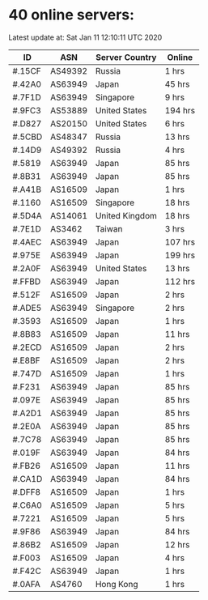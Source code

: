 # 40 online servers:

Latest update at: Sat Jan 11 12:10:11 UTC 2020

| ID | ASN | Server Country | Online |
| -- | --- | -------------- | ------ |
| #.15CF | AS49392 | Russia | 1 hrs |
| #.42A0 | AS63949 | Japan | 45 hrs |
| #.7F1D | AS63949 | Singapore | 9 hrs |
| #.9FC3 | AS53889 | United States | 194 hrs |
| #.D827 | AS20150 | United States | 6 hrs |
| #.5CBD | AS48347 | Russia | 13 hrs |
| #.14D9 | AS49392 | Russia | 4 hrs |
| #.5819 | AS63949 | Japan | 85 hrs |
| #.8B31 | AS63949 | Japan | 85 hrs |
| #.A41B | AS16509 | Japan | 1 hrs |
| #.1160 | AS16509 | Singapore | 18 hrs |
| #.5D4A | AS14061 | United Kingdom | 18 hrs |
| #.7E1D | AS3462 | Taiwan | 3 hrs |
| #.4AEC | AS63949 | Japan | 107 hrs |
| #.975E | AS63949 | Japan | 199 hrs |
| #.2A0F | AS63949 | United States | 13 hrs |
| #.FFBD | AS63949 | Japan | 112 hrs |
| #.512F | AS16509 | Japan | 2 hrs |
| #.ADE5 | AS63949 | Singapore | 2 hrs |
| #.3593 | AS16509 | Japan | 1 hrs |
| #.8B83 | AS16509 | Japan | 11 hrs |
| #.2ECD | AS16509 | Japan | 2 hrs |
| #.E8BF | AS16509 | Japan | 2 hrs |
| #.747D | AS16509 | Japan | 1 hrs |
| #.F231 | AS63949 | Japan | 85 hrs |
| #.097E | AS63949 | Japan | 85 hrs |
| #.A2D1 | AS63949 | Japan | 85 hrs |
| #.2E0A | AS63949 | Japan | 85 hrs |
| #.7C78 | AS63949 | Japan | 85 hrs |
| #.019F | AS63949 | Japan | 84 hrs |
| #.FB26 | AS16509 | Japan | 11 hrs |
| #.CA1D | AS63949 | Japan | 84 hrs |
| #.DFF8 | AS16509 | Japan | 1 hrs |
| #.C6A0 | AS16509 | Japan | 5 hrs |
| #.7221 | AS16509 | Japan | 5 hrs |
| #.9F86 | AS63949 | Japan | 84 hrs |
| #.86B2 | AS16509 | Japan | 12 hrs |
| #.F003 | AS16509 | Japan | 4 hrs |
| #.F42C | AS63949 | Japan | 1 hrs |
| #.0AFA | AS4760 | Hong Kong | 1 hrs |

